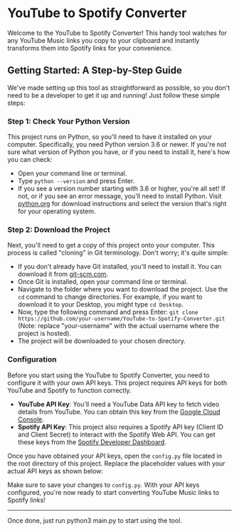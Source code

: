 # YouTube to Spotify Converter

Welcome to the YouTube to Spotify Converter! This handy tool watches for any YouTube Music links you copy to your clipboard and instantly transforms them into Spotify links for your convenience.

## Getting Started: A Step-by-Step Guide

We've made setting up this tool as straightforward as possible, so you don't need to be a developer to get it up and running! Just follow these simple steps:

### Step 1: Check Your Python Version

This project runs on Python, so you'll need to have it installed on your computer. Specifically, you need Python version 3.6 or newer. If you're not sure what version of Python you have, or if you need to install it, here's how you can check:

- Open your command line or terminal.
- Type `python --version` and press Enter.
- If you see a version number starting with 3.6 or higher, you're all set! If not, or if you see an error message, you'll need to install Python. Visit [python.org](https://www.python.org/downloads/) for download instructions and select the version that's right for your operating system.

### Step 2: Download the Project

Next, you'll need to get a copy of this project onto your computer. This process is called "cloning" in Git terminology. Don't worry; it's quite simple:

- If you don't already have Git installed, you'll need to install it. You can download it from [git-scm.com](https://git-scm.com/downloads).
- Once Git is installed, open your command line or terminal.
- Navigate to the folder where you want to download the project. Use the `cd` command to change directories. For example, if you want to download it to your Desktop, you might type `cd Desktop`.
- Now, type the following command and press Enter: `git clone https://github.com/your-username/YouTube-to-Spotify-Converter.git` (Note: replace "your-username" with the actual username where the project is hosted).
- The project will be downloaded to your chosen directory.

### Configuration

Before you start using the YouTube to Spotify Converter, you need to configure it with your own API keys. This project requires API keys for both YouTube and Spotify to function correctly.

- **YouTube API Key**: You'll need a YouTube Data API key to fetch video details from YouTube. You can obtain this key from the [Google Cloud Console](https://console.cloud.google.com/).
- **Spotify API Key**: This project also requires a Spotify API key (Client ID and Client Secret) to interact with the Spotify Web API. You can get these keys from the [Spotify Developer Dashboard](https://developer.spotify.com/dashboard/).

Once you have obtained your API keys, open the `config.py` file located in the root directory of this project. Replace the placeholder values with your actual API keys as shown below:

Make sure to save your changes to `config.py`. With your API keys configured, you're now ready to start converting YouTube Music links to Spotify links!

--------

Once done, just run python3 main.py to start using the tool.
